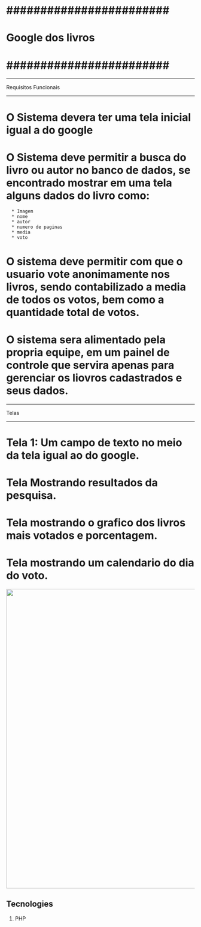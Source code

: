 # ######################## #
#     Google dos livros    #     
# ######################## #

***********************
 Requisitos Funcionais
***********************

# O Sistema devera ter uma tela inicial igual a do google
# O Sistema deve permitir a busca do livro ou autor no banco de dados, se encontrado mostrar em uma tela alguns dados do livro como: 
      * Imagem
      * nome
      * autor
      * numero de paginas
      * media
      * voto
# O sistema deve permitir com que o usuario vote anonimamente nos livros, sendo contabilizado a media de todos os votos, bem como a quantidade total de votos.
# O sistema sera alimentado pela propria equipe, em um painel de controle que servira apenas para gerenciar os liovros cadastrados e seus dados.       

*******
 Telas
*******

# Tela 1: Um campo de texto no meio da tela igual ao do google.
# Tela Mostrando resultados da pesquisa.
# Tela mostrando o grafico dos livros mais votados e porcentagem.
# Tela mostrando um calendario do dia do voto.

<p align="center">
  <img width="800" src="https://user-images.githubusercontent.com/35976070/158717254-89bf99bd-ff25-4c0c-8c65-b68900233a5f.png"/>
</p>

## Tecnologies

1. PHP

